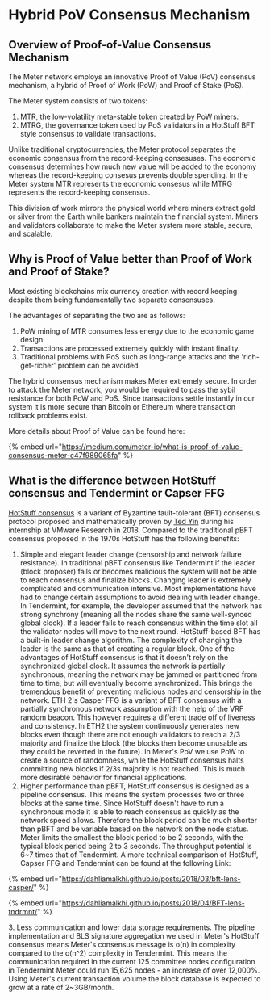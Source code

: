 # Hybrid PoV Consensus Mechanism

## Overview of Proof-of-Value Consensus Mechanism

The Meter network employs an innovative Proof of Value (PoV) consensus mechanism, a hybrid of Proof of Work (PoW) and Proof of Stake (PoS).

The Meter system consists of two tokens:

1. MTR, the low-volatility meta-stable token created by PoW miners.
2. MTRG, the governance token used by PoS validators in a HotStuff BFT style consensus to validate transactions.

Unlike traditional cryptocurrencies, the Meter protocol separates the economic consensus from the record-keeping consesuses. The economic consensus determines how much new value will be added to the economy whereas the record-keeping consesus prevents double spending. In the Meter system MTR represents the economic consesus while MTRG represents the record-keeping consensus.

This division of work mirrors the physical world where miners extract gold or silver from the Earth while bankers maintain the financial system. Miners and validators collaborate to make the Meter system more stable, secure, and scalable.

## Why is Proof of Value better than Proof of Work and Proof of Stake?

Most existing blockchains mix currency creation with record keeping despite them being fundamentally two separate consensuses.

The advantages of separating the two are as follows:

1. PoW mining of MTR consumes less energy due to the economic game design
2. Transactions are processed extremely quickly with instant finality.
3. Traditional problems with PoS such as long-range attacks and the 'rich-get-richer' problem can be avoided.

The hybrid consensus mechanism makes Meter extremely secure. In order to attack the Meter network, you would be required to pass the sybil resistance for both PoW and PoS. Since transactions settle instantly in our system it is more secure than Bitcoin or Ethereum where transaction rollback problems exist.

More details about Proof of Value can be found here:

{% embed url="https://medium.com/meter-io/what-is-proof-of-value-consensus-meter-c47f989065fa" %}

## What is the difference between HotStuff consensus and Tendermint or Capser FFG

[HotStuff consensus](https://arxiv.org/abs/1803.05069) is a variant of Byzantine fault-tolerant (BFT) consensus protocol proposed and mathematically proven by [Ted Yin](https://www.cs.cornell.edu/\~tedyin/) during his internship at VMware Research in 2018. Compared to the traditional pBFT consensus proposed in the 1970s HotStuff has the following benefits:

1. Simple and elegant leader change (censorship and network failure resistance). In traditional pBFT consensus like Tendermint if the leader (block proposer) fails or becomes malicious the system will not be able to reach consensus and finalize blocks. Changing leader is extremely complicated and communication intensive. Most implementations have had to change certain assumptions to avoid dealing with leader change. In Tendermint, for example, the developer assumed that the network has strong synchrony (meaning all the nodes share the same well-synced global clock). If a leader fails to reach consensus within the time slot all the validator nodes will move to the next round. HotStuff-based BFT has a built-in leader change algorithm. The complexity of changing the leader is the same as that of creating a regular block. One of the advantages of HotStuff consensus is that it doesn't rely on the synchronized global clock. It assumes the network is partially synchronous, meaning the network may be jammed or partitioned from time to time, but will eventually become synchronized. This brings the tremendous benefit of preventing malicious nodes and censorship in the network. ETH 2's Casper FFG is a variant of BFT consensus with a partially synchronous network assumption with the help of the VRF random beacon. This however requires a different trade off of liveness and consistency. In ETH2 the system continuously generates new blocks even though there are not enough validators to reach a 2/3 majority and finalize the block (the blocks then become unusable as they could be reverted in the future). In Meter's PoV we use PoW to create a source of randomness, while the HotStuff consensus halts committing new blocks if 2/3s majority is not reached. This is much more desirable behavior for financial applications.
2. Higher performance than pBFT, HotStuff consensus is designed as a pipeline consensus. This means the system processes two or three blocks at the same time. Since HotStuff doesn't have to run a synchronous mode it is able to reach consensus as quickly as the network speed allows. Therefore the block period can be much shorter than pBFT and be variable based on the network on the node status. Meter limits the smallest the block period to be 2 seconds, with the typical block period being 2 to 3 seconds. The throughput potential is 6\~7 times that of Tendermint. A more technical comparison of HotStuff, Capser FFG and Tendermint can be found at the following Link:

{% embed url="https://dahliamalkhi.github.io/posts/2018/03/bft-lens-casper/" %}

{% embed url="https://dahliamalkhi.github.io/posts/2018/04/BFT-lens-tndrmnt/" %}

3\. Less communication and lower data storage requirements.  The pipeline implementation and BLS signature aggregation we used in Meter's HotStuff consensus means Meter's consensus message is o(n) in complexity compared to the o(n^2) complexity in Tendermint. This means the communication required in the current 125 committee nodes configuration in Tendermint Meter could run 15,625 nodes - an increase of over 12,000%. Using Meter's current transaction volume the block database is expected to grow at a rate of 2\~3GB/month.

